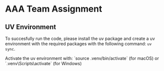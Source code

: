 # AAA Team Assignment

## UV Environment
To succesfully run the code, please install the uv package and create a uv environment with the required packages with the following command: `uv sync`.

Activate the uv environment with:
´source .venv/bin/activate´ (for macOS) or ´.venv\Scripts\activate´ (for Windows)